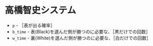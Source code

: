 # 高橋智史システム

* `p` - ［表が出る確率］
* `b_time` - 表(Black)を選んだ側が勝つのに必要な、［黒だけでの回数］
* `w_time` - 裏(White)を選んだ側が勝つのに必要な、［白だけでの回数］
